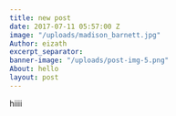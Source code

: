 ```yaml
---
title: new post
date: 2017-07-11 05:57:00 Z
image: "/uploads/madison_barnett.jpg"
Author: eizath
excerpt_separator: 
banner-image: "/uploads/post-img-5.png"
About: hello
layout: post
---
```


hiiii